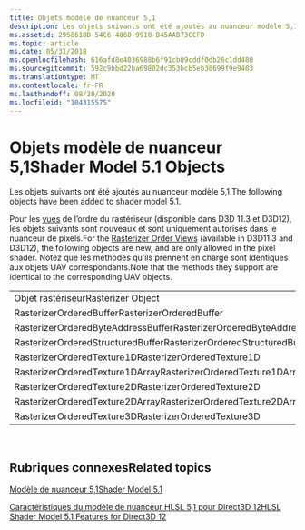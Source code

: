 ```yaml
---
title: Objets modèle de nuanceur 5,1
description: Les objets suivants ont été ajoutés au nuanceur modèle 5,1.
ms.assetid: 2958618D-54C6-4860-9910-B45AAB73CCFD
ms.topic: article
ms.date: 05/31/2018
ms.openlocfilehash: 616afd8e4036988b6f91cb09cddf0db26c1dd480
ms.sourcegitcommit: 592c9bbd22ba69802dc353bcb5eb30699f9e9403
ms.translationtype: MT
ms.contentlocale: fr-FR
ms.lasthandoff: 08/20/2020
ms.locfileid: "104315575"
---
```

# <a name="shader-model-51-objects"></a><span data-ttu-id="cebed-103">Objets modèle de nuanceur 5,1</span><span class="sxs-lookup"><span data-stu-id="cebed-103">Shader Model 5.1 Objects</span></span>

<span data-ttu-id="cebed-104">Les objets suivants ont été ajoutés au nuanceur modèle 5,1.</span><span class="sxs-lookup"><span data-stu-id="cebed-104">The following objects have been added to shader model 5.1.</span></span>

<span data-ttu-id="cebed-105">Pour les [vues](/windows/desktop/direct3d11/rasterizer-order-views) de l’ordre du rastériseur (disponible dans D3D 11.3 et D3D12), les objets suivants sont nouveaux et sont uniquement autorisés dans le nuanceur de pixels.</span><span class="sxs-lookup"><span data-stu-id="cebed-105">For the [Rasterizer Order Views](/windows/desktop/direct3d11/rasterizer-order-views) (available in D3D11.3 and D3D12), the following objects are new, and are only allowed in the pixel shader.</span></span> <span data-ttu-id="cebed-106">Notez que les méthodes qu’ils prennent en charge sont identiques aux objets UAV correspondants.</span><span class="sxs-lookup"><span data-stu-id="cebed-106">Note that the methods they support are identical to the corresponding UAV objects.</span></span>



|                                    |                                                               |
|------------------------------------|---------------------------------------------------------------|
| <span data-ttu-id="cebed-107">Objet rastériseur</span><span class="sxs-lookup"><span data-stu-id="cebed-107">Rasterizer Object</span></span>                  | <span data-ttu-id="cebed-108">Objet UAV</span><span class="sxs-lookup"><span data-stu-id="cebed-108">UAV Object</span></span>                                                    |
| <span data-ttu-id="cebed-109">RasterizerOrderedBuffer</span><span class="sxs-lookup"><span data-stu-id="cebed-109">RasterizerOrderedBuffer</span></span>            | [<span data-ttu-id="cebed-110">**RWBuffer**</span><span class="sxs-lookup"><span data-stu-id="cebed-110">**RWBuffer**</span></span>](sm5-object-rwbuffer.md)                       |
| <span data-ttu-id="cebed-111">RasterizerOrderedByteAddressBuffer</span><span class="sxs-lookup"><span data-stu-id="cebed-111">RasterizerOrderedByteAddressBuffer</span></span> | [<span data-ttu-id="cebed-112">**RWByteAddressBuffer**</span><span class="sxs-lookup"><span data-stu-id="cebed-112">**RWByteAddressBuffer**</span></span>](sm5-object-rwbyteaddressbuffer.md) |
| <span data-ttu-id="cebed-113">RasterizerOrderedStructuredBuffer</span><span class="sxs-lookup"><span data-stu-id="cebed-113">RasterizerOrderedStructuredBuffer</span></span>  | [<span data-ttu-id="cebed-114">**RWStructuredBuffer**</span><span class="sxs-lookup"><span data-stu-id="cebed-114">**RWStructuredBuffer**</span></span>](sm5-object-rwstructuredbuffer.md)   |
| <span data-ttu-id="cebed-115">RasterizerOrderedTexture1D</span><span class="sxs-lookup"><span data-stu-id="cebed-115">RasterizerOrderedTexture1D</span></span>         | [<span data-ttu-id="cebed-116">**RWTexture1D**</span><span class="sxs-lookup"><span data-stu-id="cebed-116">**RWTexture1D**</span></span>](sm5-object-rwtexture1d.md)                 |
| <span data-ttu-id="cebed-117">RasterizerOrderedTexture1DArray</span><span class="sxs-lookup"><span data-stu-id="cebed-117">RasterizerOrderedTexture1DArray</span></span>    | [<span data-ttu-id="cebed-118">**RWTexture1DArray**</span><span class="sxs-lookup"><span data-stu-id="cebed-118">**RWTexture1DArray**</span></span>](sm5-object-rwtexture1darray.md)       |
| <span data-ttu-id="cebed-119">RasterizerOrderedTexture2D</span><span class="sxs-lookup"><span data-stu-id="cebed-119">RasterizerOrderedTexture2D</span></span>         | [<span data-ttu-id="cebed-120">**RWTexture2D**</span><span class="sxs-lookup"><span data-stu-id="cebed-120">**RWTexture2D**</span></span>](sm5-object-rwtexture2d.md)                 |
| <span data-ttu-id="cebed-121">RasterizerOrderedTexture2DArray</span><span class="sxs-lookup"><span data-stu-id="cebed-121">RasterizerOrderedTexture2DArray</span></span>    | [<span data-ttu-id="cebed-122">**RWTexture2DArray**</span><span class="sxs-lookup"><span data-stu-id="cebed-122">**RWTexture2DArray**</span></span>](sm5-object-rwtexture2darray.md)       |
| <span data-ttu-id="cebed-123">RasterizerOrderedTexture3D</span><span class="sxs-lookup"><span data-stu-id="cebed-123">RasterizerOrderedTexture3D</span></span>         | [<span data-ttu-id="cebed-124">**RWTexture3D**</span><span class="sxs-lookup"><span data-stu-id="cebed-124">**RWTexture3D**</span></span>](sm5-object-rwtexture3d.md)                 |



 

## <a name="related-topics"></a><span data-ttu-id="cebed-125">Rubriques connexes</span><span class="sxs-lookup"><span data-stu-id="cebed-125">Related topics</span></span>

<dl> <dt>

[<span data-ttu-id="cebed-126">Modèle de nuanceur 5,1</span><span class="sxs-lookup"><span data-stu-id="cebed-126">Shader Model 5.1</span></span>](shader-model-5-1.md)
</dt> <dt>

[<span data-ttu-id="cebed-127">Caractéristiques du modèle de nuanceur HLSL 5,1 pour Direct3D 12</span><span class="sxs-lookup"><span data-stu-id="cebed-127">HLSL Shader Model 5.1 Features for Direct3D 12</span></span>](hlsl-shader-model-5-1-features-for-direct3d-12.md)
</dt> </dl>

 

 